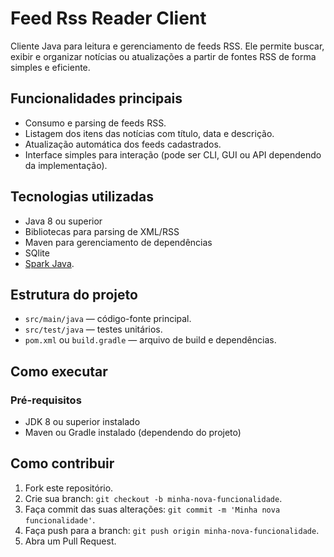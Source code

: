 # Feed Rss Reader Client

Cliente Java para leitura e gerenciamento de feeds RSS. Ele permite buscar, exibir e organizar notícias ou atualizações a partir de fontes RSS de forma simples e eficiente.

## Funcionalidades principais

* Consumo e parsing de feeds RSS.
* Listagem dos itens das notícias com título, data e descrição.
* Atualização automática dos feeds cadastrados.
* Interface simples para interação (pode ser CLI, GUI ou API dependendo da implementação).

## Tecnologias utilizadas

* Java 8 ou superior
* Bibliotecas para parsing de XML/RSS
* Maven para gerenciamento de dependências
* SQlite
* [Spark Java](https://sparkjava.com/). 

## Estrutura do projeto

* `src/main/java` — código-fonte principal.
* `src/test/java` — testes unitários.
* `pom.xml` ou `build.gradle` — arquivo de build e dependências.

## Como executar

### Pré-requisitos

* JDK 8 ou superior instalado
* Maven ou Gradle instalado (dependendo do projeto)

## Como contribuir

1. Fork este repositório.
2. Crie sua branch: `git checkout -b minha-nova-funcionalidade`.
3. Faça commit das suas alterações: `git commit -m 'Minha nova funcionalidade'`.
4. Faça push para a branch: `git push origin minha-nova-funcionalidade`.
5. Abra um Pull Request.
